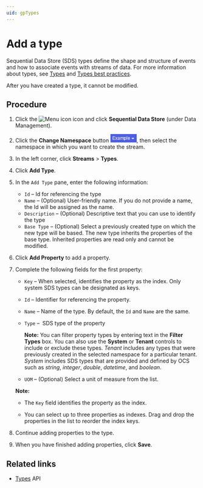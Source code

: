```yaml
---
uid: gpTypes
---
```


# Add a type

Sequential Data Store (SDS) types define the shape and structure of events and how to associate events with streams of data. For more information about types, see [Types](xref:ccTypes) and [Types best practices](xref:bpTypes).

After you have created a type, it cannot be modified. 

## Procedure

1. Click the ![Menu icon](../images/menu-icon.png) icon and click **Sequential Data Store** (under Data Management).

1. Click the **Change Namespace** button ![Namespace button](../images/namespace-btn.png), then select the namespace in which you want to create the stream.

1. In the left corner, click **Streams** > **Types**.

1. Click **Add Type**.

1. In the `Add Type` pane, enter the following information:

   - `Id` &ndash; Id for referencing the type
   - `Name` &ndash; (Optional) User-friendly name. If you do not provide a name, the Id will be assigned as the name.
   - `Description` &ndash; (Optional) Descriptive text that you can use to identify the type
   - `Base Type` &ndash; (Optional) Select a previously created type on which the new type will be based. The new type inherits the properties of the base type. Inherited properties are read only and cannot be modified.

1. Click  **Add Property** to add a property.

1. Complete the following fields for the first property:
 
   - `Key` &ndash;  When selected, identifies the property as the index. Only system SDS types can be designated as keys. 
   
   - `Id` &ndash; Identifier for referencing the property.
   
   - `Name` &ndash; Name of the type. By default, the `Id` and `Name` are the same. 
   
   - `Type` &ndash;  SDS type of the property
   
     **Note:** You can filter property types by entering text in the **Filter Types** box. You can also use the **System** or **Tenant** controls to include or exclude these types. *Tenant* includes any types that were previously created in the selected namespace for a particular tenant. *System* includes SDS types that are provided and defined by OCS such as *string*, *integer*, *double*, *datetime*, and *boolean*.
   
   - `UOM` &ndash; (Optional) Select a unit of measure from the list. 
   
   **Note:**
   
   - The `Key` field identifies the property as the index.
   
   - You can select up to three properties as indexes. Drag and drop the properties in the list to reorder the index keys.
   
1. Continue adding properties to the type.

1. When you have finished adding properties, click **Save**.

## Related links

- [Types](xref:sds-types) API
